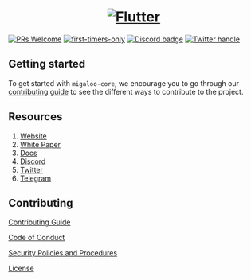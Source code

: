 <a href="https://whitewhale.money/">
  <h1 align="center">
    <picture>
      <img alt="Flutter" src="https://miro.medium.com/max/1400/1*29OYRJqqddosWtWo-c3TYQ.png">
    </picture>
  </h1>
</a>

[![PRs Welcome](https://img.shields.io/badge/PRs-welcome-brightgreen.svg?style=flat-square)](https://makeapullrequest.com)
[![first-timers-only](https://img.shields.io/badge/first--timers--only-friendly-blue.svg?style=flat-square)](https://www.firsttimersonly.com/)
[![Discord badge][]][Discord invite]
[![Twitter handle][]][Twitter badge]

[Discord invite]: https://discord.com/invite/tSxyyCWgYX
[Discord badge]: https://img.shields.io/discord/908044702794801233
[Twitter handle]: https://img.shields.io/twitter/follow/WhiteWhaleDefi.svg?style=social&label=Follow
[Twitter badge]: https://twitter.com/intent/follow?screen_name=WhiteWhaleDefi

## Getting started

To get started with `migaloo-core`, we encourage you to go through our [contributing guide](./CONTRIBUTING.md) to see the 
different ways to contribute to the project.

## Resources

1. [Website](https://whitewhale.money/)
2. [White Paper](https://whitewhale.money/Litepaper.pdf)
3. [Docs](https://white-whale-defi-platform.github.io/docs/)
4. [Discord](https://discord.com/invite/tSxyyCWgYX)
5. [Twitter](https://twitter.com/WhiteWhaleDefi)
6. [Telegram](https://t.me/whitewhaleofficial)

## Contributing

[Contributing Guide](./CONTRIBUTING.md)

[Code of Conduct](./CODE_OF_CONDUCT.md)

[Security Policies and Procedures](./SECURITY.md)

[License](./LICENSE)